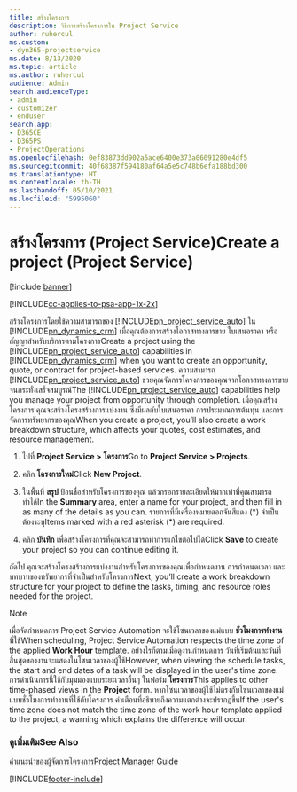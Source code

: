 ```yaml
---
title: สร้างโครงการ
description: วิธีการสร้างโครงการใน Project Service
author: ruhercul
ms.custom:
- dyn365-projectservice
ms.date: 8/13/2020
ms.topic: article
ms.author: ruhercul
audience: Admin
search.audienceType:
- admin
- customizer
- enduser
search.app:
- D365CE
- D365PS
- ProjectOperations
ms.openlocfilehash: 0ef83873dd902a5ace6400e373a06091280e4df5
ms.sourcegitcommit: 40f68387f594180af64a5e5c748b6efa188bd300
ms.translationtype: HT
ms.contentlocale: th-TH
ms.lasthandoff: 05/10/2021
ms.locfileid: "5995060"
---
```

# <a name="create-a-project-project-service"></a><span data-ttu-id="1ca38-103">สร้างโครงการ (Project Service)</span><span class="sxs-lookup"><span data-stu-id="1ca38-103">Create a project (Project Service)</span></span>

[!include [banner](../includes/psa-now-project-operations.md)]

[!INCLUDE[cc-applies-to-psa-app-1x-2x](../includes/cc-applies-to-psa-app-1x-2x.md)]

<span data-ttu-id="1ca38-104">สร้างโครงการโดยใช้ความสามารถของ [!INCLUDE[pn_project_service_auto](../includes/pn-project-service-auto.md)] ใน [!INCLUDE[pn_dynamics_crm](../includes/pn-dynamics-crm.md)] เมื่อคุณต้องการสร้างโอกาสทางการขาย ใบเสนอราคา หรือสัญญาสำหรับบริการตามโครงการ</span><span class="sxs-lookup"><span data-stu-id="1ca38-104">Create a project using the [!INCLUDE[pn_project_service_auto](../includes/pn-project-service-auto.md)] capabilities in [!INCLUDE[pn_dynamics_crm](../includes/pn-dynamics-crm.md)] when you want to create an opportunity, quote, or contract for project-based services.</span></span> <span data-ttu-id="1ca38-105">ความสามารถ [!INCLUDE[pn_project_service_auto](../includes/pn-project-service-auto.md)] ช่วยคุณจัดการโครงการของคุณจากโอกาสทางการขายจนกระทั่งเสร็จสมบูรณ์</span><span class="sxs-lookup"><span data-stu-id="1ca38-105">The [!INCLUDE[pn_project_service_auto](../includes/pn-project-service-auto.md)] capabilities help you manage your project from opportunity through completion.</span></span> <span data-ttu-id="1ca38-106">เมื่อคุณสร้างโครงการ คุณจะสร้างโครงสร้างการแบ่งงาน ซึ่งมีผลกับใบเสนอราคา การประมาณการต้นทุน และการจัดการทรัพยากรของคุณ</span><span class="sxs-lookup"><span data-stu-id="1ca38-106">When you create a project, you’ll also create a work breakdown structure, which affects your quotes, cost estimates, and resource management.</span></span>  
  
1.  <span data-ttu-id="1ca38-107">ไปที่ **Project Service > โครงการ**</span><span class="sxs-lookup"><span data-stu-id="1ca38-107">Go to **Project Service > Projects**.</span></span>  
  
2.  <span data-ttu-id="1ca38-108">คลิก **โครงการใหม่**</span><span class="sxs-lookup"><span data-stu-id="1ca38-108">Click **New Project**.</span></span>  
  
3.  <span data-ttu-id="1ca38-109">ในพื้นที่ **สรุป** ป้อนชื่อสำหรับโครงการของคุณ แล้วกรอกรายละเอียดให้มากเท่าที่คุณสามารถทำได้</span><span class="sxs-lookup"><span data-stu-id="1ca38-109">In the **Summary** area, enter a name for your project, and then fill in as many of the details as you can.</span></span> <span data-ttu-id="1ca38-110">รายการที่มีเครื่องหมายดอกจันสีแดง (\*) จำเป็นต้องระบุ</span><span class="sxs-lookup"><span data-stu-id="1ca38-110">Items marked with a red asterisk (\*) are required.</span></span>  
  
4.  <span data-ttu-id="1ca38-111">คลิก **บันทึก** เพื่อสร้างโครงการที่คุณจะสามารถทำการแก้ไขต่อไปได้</span><span class="sxs-lookup"><span data-stu-id="1ca38-111">Click **Save** to create your project so you can continue editing it.</span></span>  
  
<span data-ttu-id="1ca38-112">ถัดไป คุณจะสร้างโครงสร้างการแบ่งงานสำหรับโครงการของคุณเพื่อกำหนดงาน การกำหนดเวลา และบทบาทของทรัพยากรที่จำเป็นสำหรับโครงการ</span><span class="sxs-lookup"><span data-stu-id="1ca38-112">Next, you’ll create a work breakdown structure for your project to define the tasks, timing, and resource roles needed for the project.</span></span>  

> [!NOTE]
> <span data-ttu-id="1ca38-113">เมื่อจัดกำหนดการ Project Service Automation จะใช้โซนเวลาของแม่แบบ **ชั่วโมงการทำงาน** ที่ใช้</span><span class="sxs-lookup"><span data-stu-id="1ca38-113">When scheduling, Project Service Automation respects the time zone of the applied **Work Hour** template.</span></span> <span data-ttu-id="1ca38-114">อย่างไรก็ตามเมื่อดูงานกำหนดการ วันที่เริ่มต้นและวันที่สิ้นสุดของงานจะแสดงในโซนเวลาของผู้ใช้</span><span class="sxs-lookup"><span data-stu-id="1ca38-114">However, when viewing the schedule tasks, the start and end dates of a task will be displayed in the user's time zone.</span></span> <span data-ttu-id="1ca38-115">การดำเนินการนี้ใช้กับมุมมองแบบระยะเวลาอื่นๆ ในฟอร์ม **โครงการ**</span><span class="sxs-lookup"><span data-stu-id="1ca38-115">This applies to other time-phased views in the **Project** form.</span></span> <span data-ttu-id="1ca38-116">หากโซนเวลาของผู้ใช้ไม่ตรงกับโซนเวลาของแม่แบบชั่วโมงการทำงานที่ใช้กับโครงการ คำเตือนที่อธิบายถึงความแตกต่างจะปรากฏขึ้น</span><span class="sxs-lookup"><span data-stu-id="1ca38-116">If the user's time zone does not match the time zone of the work hour template applied to the project, a warning which explains the difference will occur.</span></span> 
  
### <a name="see-also"></a><span data-ttu-id="1ca38-117">ดูเพิ่มเติม</span><span class="sxs-lookup"><span data-stu-id="1ca38-117">See Also</span></span>  
 [<span data-ttu-id="1ca38-118">คำแนะนำของผู้จัดการโครงการ</span><span class="sxs-lookup"><span data-stu-id="1ca38-118">Project Manager Guide</span></span>](../psa/project-manager-guide.md)


[!INCLUDE[footer-include](../includes/footer-banner.md)]